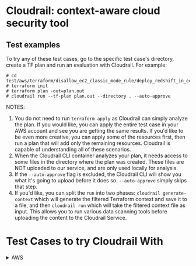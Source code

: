 # Cloudrail: context-aware cloud security tool

## Test examples

To try any of these test cases, go to the specific test case's directory, create a TF plan and run an evaluation with Cloudrail. For example:

```
# cd test/aws/terraform/disallow_ec2_classic_mode_rule/deploy_redshift_in_ec2_classic_mode
# terraform init
# terraform plan -out=plan.out
# cloudrail run --tf-plan plan.out --directory . --auto-approve
```

NOTES:
1. You do not need to run ```terraform apply``` as Cloudrail can simply analyze the plan. If you would like, you can apply the entire test case in your AWS account and see you are getting the same results. If you'd like to be even more creative, you can apply some of the resources first, then run a plan that will add only the remaining resources. Cloudrail is capable of understanding all of these scenarios.
2. When the Cloudrail CLI container analyzes your plan, it needs access to some files in the directory where the plan was created. These files are NOT uploaded to our service, and are only used locally for analysis.
3. If the ```--auto-approve``` flag is excluded, the Cloudrail CLI will show you what it's going to upload before it does so. ```--auto-approve``` simply skips that step.
4. If you'd like, you can split the ```run``` into two phases: ```cloudrail generate-context``` which will generate the filtered Terraform context and save it to a file, and then ```cloudrail run``` which will take the filtered context file as input. This allows you to run various data scanning tools before uploading the content to the Cloudrail Service.

# Test Cases to try Cloudrail With
<details>
  <summary>AWS</summary>

  1. [EC2 Classic mode identified](https://github.com/indeni/cloudrail-demo/tree/master/test/aws/terraform/disallow_ec2_classic_mode_rule/deploy_redshift_in_ec2_classic_mode)
  2. [Default security group used](https://github.com/indeni/cloudrail-demo/tree/master/test/aws/terraform/ensure_all_used_default_security_groups_restrict_all_traffic_rule/default_sg_in_new_vpc)
  3. [Use of the same role for public and private EC2s found](https://github.com/indeni/cloudrail-demo/tree/master/test/aws/terraform/ec2_role_share_rule/public_and_private_ec2_same_role)
  5. [The ECS target is exposed publicly on several ports](https://github.com/indeni/cloudrail-demo/tree/master/test/aws/terraform/ecs_entity_expose_port_to_public_connections/ecs_schedule_task_expose_port)
  6. [Use of default security group identified](https://github.com/indeni/cloudrail-demo/tree/master/test/aws/terraform/ensure_all_used_default_security_groups_restrict_all_traffic_rule/default_sg_in_new_vpc)
  7. [EC2 identified as a potential pivot point in reaching Rds cluster](https://github.com/indeni/cloudrail-demo/tree/master/test/aws/terraform/indirect_public_access_db_rds/public_ec2_points_to_private_rds)
  8. [EC2 identified as a potential pivot point in reaching Redshift cluster](https://github.com/indeni/cloudrail-demo/tree/master/test/aws/terraform/indirect_public_access_db_redshift/public_ec2_points_to_private_redshift)
  9. [RDS database found to be publicly accessible](https://github.com/indeni/cloudrail-demo/tree/master/test/aws/terraform/public_access_db_rds/aurora/vpc-controlled-public)
  10. [Redshift cluster public access identified](https://github.com/indeni/cloudrail-demo/tree/master/test/aws/terraform/public_access_db_redshift_rule/redshift_without_public_access)
  11. [Public access to port 22 found](https://github.com/indeni/cloudrail-demo/tree/master/test/aws/terraform/public_access_security_groups_port_rule/bastion_server)
  12. [Use of Default VPC identified](https://github.com/indeni/cloudrail-demo/tree/master/test/aws/terraform/disallow_default_vpc/deploy_ec2_to_default_vpc)
  13. [Violations found in the runtime variable](https://github.com/indeni/cloudrail-demo/tree/master/test/aws/terraform/runtime_variables)
  14. [Violations found in the TF Variables](https://github.com/indeni/cloudrail-demo/tree/master/test/aws/terraform/tfvars)
  15. [Use of overlapping CIDR blocks](https://github.com/indeni/cloudrail-demo/tree/master/test/aws/terraform/vpcs_in_tgw_no_overlapping_cidr_rule/overlapping_routes)
  16. [Loadbalancers should not use HTTP for target groups](https://github.com/indeni/cloudrail-demo/tree/master/test/aws/terraform/alb_disallow_target_groups_http_rule/alb_use_http)
  17. [Cloudfront protocol version should be high](https://github.com/indeni/cloudrail-demo/tree/master/test/aws/terraform/cloudfront_distributiion_list/cloudfront_protocol_version_is_low)
  18. [EKS logging should be enabled](https://github.com/indeni/cloudrail-demo/tree/master/test/aws/terraform/eks_logging_disable/failure)
  19. [Default Security Groups, when used, shoudl restrict all traffic](https://github.com/indeni/cloudrail-demo/tree/master/test/aws/terraform/ensure_all_used_default_security_groups_restrict_all_traffic_rule/ec2_simple_deceleration)
  20. [ES domain is indirectly accessible from public EC2](https://github.com/indeni/cloudrail-demo/tree/master/test/aws/terraform/indirect_public_access_es_domain/public_ec2_points_to_private_domain)
  21. [Ensure used routing tables for VPC peering are "least access"](https://github.com/indeni/cloudrail-demo/tree/master/test/aws/terraform/over_exposed_vpc_peering/simple_vpc_peering_scenario)
  22. [EKS should not have a publically exposable API](https://github.com/indeni/cloudrail-demo/tree/master/test/aws/terraform/public_access_eks_api/eks_with_public_api)
  23. [Loadbalancer should not expose port 22 to the internet](https://github.com/indeni/cloudrail-demo/tree/master/test/aws/terraform/public_access_security_groups_port_rule/port_22_allowed_from_internet_to_load_balancer_explicit)
  24. [S3 buckets should not be accessible from the public and cross-account](https://github.com/indeni/cloudrail-demo/tree/master/test/aws/terraform/s3_acl_disallow_public_and_cross_account/acl_public_all_authenticated_users_canned)
  25. [VPC Endpoint Gateway should be used for S3 buckets](https://github.com/indeni/cloudrail-demo/tree/master/test/aws/terraform/s3_vpce_gateway_not_used_rule/vpc_do_not_have_direct_s3_service_connection)
  26. [Cloudfront distribution should encrypt data in transit](https://github.com/indeni/cloudrail-demo/tree/master/test/aws/terraform/test_ensure_cloudfront_distribution_encrypt_in_transit_rule/not_encrypted)
  27. [API Gateway caching should be encrypted](https://github.com/indeni/cloudrail-demo/tree/master/test/aws/terraform/non_encrypted_rest_api_cache_enabled)
  28. [No IAM user should be defined](https://github.com/indeni/cloudrail-demo/tree/master/test/aws/terraform/iam_no_human_users_role)
  29. [Redshift clusters should be encrypted at rest](https://github.com/indeni/cloudrail-demo/tree/master/test/aws/terraform/ensure_redshift_cluster_created_encrypted_rule)
  30. [Enforce the use of VPC Endpoint gateways for DynamoDB for VPCs](https://github.com/indeni/cloudrail-demo/tree/master/test/aws/terraform/dynamodb_vpce_gateway_not_used_rule)
  31. [Enforce the use of VPC Endpoint gateways for DynamoDB for Route Tables](https://github.com/indeni/cloudrail-demo/tree/master/test/aws/terraform/dynamodb_vpce_gateway_route_table_exposure_rule)
  32. [ALB should user HTTPS and not HTTP](https://github.com/indeni/cloudrail-demo/tree/master/test/aws/terraform/ensure_alb_is_using_https)
  33. [DocDB clusters should be set to be encrypted at rest](https://github.com/indeni/cloudrail-demo/tree/master/test/aws/terraform/ensure_docdb_clusters_encrypted_rule)
  34. [DynamodDB DAX clusters should be set to be encrypted at rest](https://github.com/indeni/cloudrail-demo/tree/master/test/aws/terraform/ensure_dax_clusters_encrypted_rule)
  35. [Elasticsearch domains should be set to be encrypted node-to-node](https://github.com/indeni/cloudrail-demo/tree/master/test/aws/terraform/es_encrypt_node_to_node_rule)
  36. [S3 buckets should be encrypted at rest](https://github.com/indeni/cloudrail-demo/tree/master/test/aws/terraform/ensure_s3_buckets_encrypted_rule)
  37. [CloudTrail trails being created should be encrypted at rest using KMS](https://github.com/indeni/cloudrail-demo/tree/master/test/aws/terraform/ensure_cloudtrail_encryption_kms_rule)
  38. [Athena Workgroup query results should be encrypted at rest using KMS CMK](https://github.com/indeni/cloudrail-demo/tree/master/test/aws/terraform/ensure_athena_workgroups_results_encrypted_rule)
  39. [Cloudwatch Log Groups should be encrypted at rest using KMS CMK](https://github.com/indeni/cloudrail-demo/tree/master/test/aws/terraform/ensure_cloud_watch_log_groups_encrypted_rule)
  40. [RDS instances should be encrypted at rest](https://github.com/indeni/cloudrail-demo/tree/master/test/aws/terraform/ensure_rds_encrypt_at_rest_rule)
  41. [Only private AMIs should be used](https://github.com/indeni/cloudrail-demo/tree/master/test/aws/terraform/allow_only_private_amis_rule)
  42. [Codebuild projects should be set to be encrypted at rest with customer-managed CMK](https://github.com/indeni/cloudrail-demo/tree/master/test/aws/terraform/ensure_code_build_projects_encrypted_rule)
  43. [SQS queues should be set to be encrypted at rest](https://github.com/indeni/cloudrail-demo/tree/master/test/aws/terraform/ensure_sqs_queues_encrypted_at_rest_rule)
  44. [RDS global clusters should be set to be encrypted at rest](https://github.com/indeni/cloudrail-demo/tree/master/test/aws/terraform/ensure_rds_encrypt_at_rest_rule)
  45. [EFS file system policy should not use wildcard actions](https://github.com/indeni/cloudrail-demo/tree/master/test/aws/terraform/ensure_efs_fs_policy_not_use_wildcard_rule)
  46. [S3 Glacier vault policy should not use wildcard actions](https://github.com/indeni/cloudrail-demo/tree/master/test/aws/terraform/ensure_glacier_vault_policy_not_use_wildcard_rule)
  47. [S3 bucket policy should not use wildcard actions](https://github.com/indeni/cloudrail-demo/tree/master/test/aws/terraform/ensure_s3_bucket_policy_not_use_wildcard_rule)
  48. [KMS key policy should not use wildcard actions](https://github.com/indeni/cloudrail-demo/tree/master/test/aws/terraform/ensure_kms_key_policy_not_use_wildcard_rule)
  49. [Secrets Manager secret policy should not use wildcard actions](https://github.com/indeni/cloudrail-demo/tree/master/test/aws/terraform/ensure_secrets_manager_secret_policy_not_use_wildcard)
  50. [CloudWatch Logs destination policy should not use wildcard actions](https://github.com/indeni/cloudrail-demo/tree/master/test/aws/terraform/ensure_cloudwatch_log_destination_policy_not_use_wildcard_rule)
  51. [API Gateway endpoint policy should not use wildcard actions](https://github.com/indeni/cloudrail-demo/tree/master/test/aws/terraform/ensure_rest_api_gw_policy_not_use_wildcard_rule)
  52. [Elasticsearch Service domain policy should not use wildcard actions](https://github.com/indeni/cloudrail-demo/tree/master/test/aws/terraform/ensure_elastic_search_domain_policy_not_use_wildcard_rule)
  53. [Glue data catalog policy should not use wildcard actions](https://github.com/indeni/cloudrail-demo/tree/master/test/aws/terraform/ensure_glue_data_catalog_policy_not_use_wildcard_rule)
  54. [S3 bucket objects are set to be encrypted at rest](https://github.com/indeni/cloudrail-demo/tree/master/test/aws/terraform/ensure_s3_bucket_objects_encrypted_rule)
  55. [Identify policies allowing for privilege escalation](https://github.com/indeni/cloudrail-demo/tree/master/test/aws/terraform/iam_privilege_escalation_policy_rule)
  56. [Cloudwatch log groups should specify retention days](https://github.com/indeni/cloudrail-demo/tree/master/test/aws/terraform/ensure_cloudwatch_log_groups_specify_retention_days_rule)
  57. [CloudTrail log file validation should be enabled](https://github.com/indeni/cloudrail-demo/tree/master/test/aws/terraform/ensure_cloudtrail_log_validation_enabled_rule)
  58. [DocDB clusters should be set to encrypted at rest using customer managed CMK](https://github.com/indeni/cloudrail-demo/tree/master/test/aws/terraform/ensure_docdb_clusters_encrypted_using_customer_managed_cmk_rule)
  59. [Workspaces root volume being created should be set to encrypted at rest](https://github.com/indeni/cloudrail-demo/tree/master/test/aws/terraform/ensure_workspace_root_volume_encrypted_at_rest_rule)
  60. [Secrets Manager secrets should be encrypted at rest with customer-managed CMK](https://github.com/indeni/cloudrail-demo/tree/master/test/aws/terraform/ensure_secrets_manager_secrets_encrypted_at_rest_with_customer_amanaged_cmk_rule)
  61. [Workspaces user volume being created should be set to be encrypted at rest](https://github.com/indeni/cloudrail-demo/tree/master/test/aws/terraform/ensure_workspace_user_volume_encrypted_at_rest_rule)
  62. [SNS topics should be encrypted at rest with customer-managed CMK](https://github.com/indeni/cloudrail-demo/tree/master/test/aws/terraform/ensure_sns_topic_encrypted_at_rest_with_customer_managed_cmk_rule)
  63. [Ensure CloudFront protocol version is a good one](https://github.com/indeni/cloudrail-demo/tree/master/test/aws/terraform/cloudfront_distributiion_list)
  64. [Ensure Lambda function policy does not use wildcard actions](https://github.com/indeni/cloudrail-demo/tree/master/test/aws/terraform/ensure_lambda_function_policy_not_use_wildcard_rule)
  65. [Ensure every security groups rule has a description](https://github.com/indeni/cloudrail-demo/tree/master/test/aws/terraform/ensure_security_group_rule_include_description_rule)
  66. [Ensure Workspaces user volume being created are set to be encrypted at rest with customer-managed CMK](https://github.com/indeni/cloudrail-demo/tree/master/test/aws/terraform/ensure_workspace_user_volume_encrypted_with_customer_cmk_rule)


</details>
